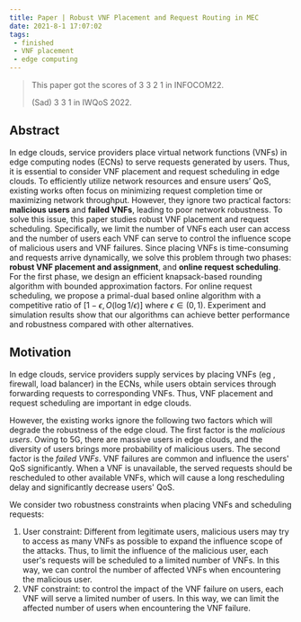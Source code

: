 ```yaml
---
title: Paper | Robust VNF Placement and Request Routing in MEC
date: 2021-8-1 17:07:02
tags:
 - finished
 - VNF placement
 - edge computing
---
```


> This paper got the scores of 3 3 2 1 in INFOCOM22.
> 
> (Sad) 3 3 1 in IWQoS 2022.

## Abstract

In edge clouds, service providers place virtual network functions (VNFs) in edge computing nodes (ECNs) to serve requests generated by users. Thus, it is essential to consider VNF placement and request scheduling in edge clouds. To efficiently utilize network resources and ensure users’ QoS, existing works often focus on minimizing request completion time or maximizing network throughput. However, they ignore two practical factors: **malicious users** and **failed VNFs**, leading to poor network robustness.
To solve this issue, this paper studies robust VNF placement and request scheduling. Specifically, we limit the number of VNFs each user can access and the number of users each VNF can serve to control the influence scope of malicious users and VNF failures.
Since placing VNFs is time-consuming and requests arrive dynamically, we solve this problem through two phases: **robust VNF placement and assignment**, and **online request scheduling**. For the first phase, we design an efficient knapsack-based rounding algorithm with bounded approximation factors. For online request scheduling, we propose a primal-dual based online algorithm with a competitive ratio of $[1-\epsilon, O(\log 1/\epsilon)]$ where $\epsilon \in (0,1)$. Experiment and simulation results show that our algorithms can achieve better performance and robustness compared with other alternatives.

## Motivation

In edge clouds, service providers supply services by placing VNFs (eg , firewall, load balancer) in the ECNs, while users obtain services through forwarding requests to corresponding VNFs. Thus, VNF placement and request scheduling are important in edge clouds.

However, the existing works ignore the following two factors which will degrade the robustness of the edge cloud.
The first factor is the *malicious users*. Owing to 5G, there are massive users in edge clouds, and the diversity of users brings more probability of malicious users.
The second factor is the *failed VNFs*. VNF failures are common and influence the users' QoS significantly. When a VNF is unavailable, the served requests should be rescheduled to other available VNFs, which will cause a long rescheduling delay and significantly decrease users' QoS.

We consider two robustness constraints when placing VNFs and scheduling requests:

1. User constraint:  Different from legitimate users, malicious users may try to access as many VNFs as possible to expand the influence scope of the attacks. Thus, to limit the influence of the malicious user, each user's requests will be scheduled to a limited number of VNFs. In this way, we can control the number of affected VNFs when encountering the malicious user.
2. VNF constraint: to control the impact of the VNF failure on users, each VNF will serve a limited number of users. In this way, we can limit the affected number of users when encountering the VNF failure.
